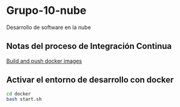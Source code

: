 # Grupo-10-nube

Desarrollo de software en la nube

## Notas del proceso de Integración Continua

[Build and push docker images](https://github.com/marketplace/actions/build-and-push-docker-images)


## Activar el entorno de desarrollo con docker
```bash
cd docker
bash start.sh
```